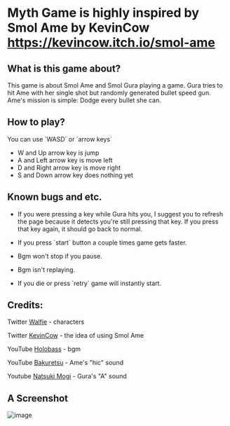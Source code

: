 # Myth Game is highly inspired by Smol Ame by KevinCow https://kevincow.itch.io/smol-ame

## What is this game about?
This game is about Smol Ame and Smol Gura playing a game.
Gura tries to hit Ame with her single shot but randomly generated bullet speed gun.
Ame's mission is simple: Dodge every bullet she can.

## How to play?
You can use ´WASD´ or ´arrow keys´

* W and Up arrow key is jump
* A and Left arrow key is move left
* D and Right arrow key is move right
* S and Down arrow key does nothing yet

## Known bugs and etc.
* If you were pressing a key while Gura hits you, I suggest you to refresh the page because it detects you're still pressing that key. 
If you press that key again, it should go back to normal.

* If you press ´start´ button a couple times game gets faster.

* Bgm won't stop if you pause.

* Bgm isn't replaying.

* If you die or press ´retry´ game will instantly start.

## Credits:

Twitter [Walfie](https://twitter.com/walfieee) - characters 

Twitter [KevinCow](https://twitter.com/KevinCow) - the idea of using Smol Ame

YouTube [Holobass](https://www.youtube.com/channel/UC_je6fYFlPvswP9doc2JFWg/videos) - bgm

YouTube [Bakuretsu](https://www.youtube.com/watch?v=Rwd5v5s516Q) - Ame's "hic" sound

Youtube [Natsuki Mogi](https://www.youtube.com/watch?v=1Uzw1Zr1FE4) - Gura's "A" sound

## A Screenshot
![image](https://user-images.githubusercontent.com/56218889/117978712-d7819180-b33a-11eb-9eb5-12bea033dea3.png)

